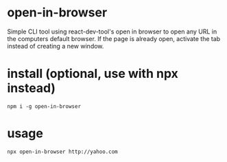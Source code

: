 # open-in-browser

Simple CLI tool using react-dev-tool's open in browser to open any URL in the computers default browser. If the page is already open, activate the tab instead of creating a new window.

# install (optional, use with npx instead)

`npm i -g open-in-browser`

# usage

`npx open-in-browser http://yahoo.com`
